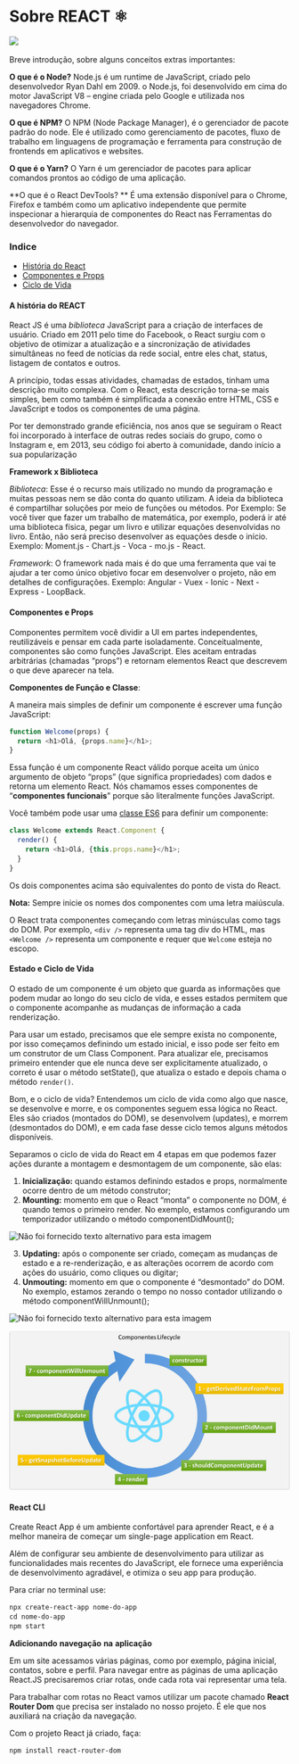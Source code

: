 # Sobre REACT ⚛
<img src="https://img.shields.io/badge/status-em construção-yellow">

Breve introdução, sobre alguns conceitos extras importantes:

**O que é o Node?** Node.js é um runtime de JavaScript, criado pelo desenvolvedor Ryan Dahl em 2009. o Node.js, foi desenvolvido em cima do motor JavaScript V8 – engine criada pelo Google e utilizada nos navegadores Chrome.

**O que é NPM?** O NPM (Node Package Manager), é o gerenciador de pacote padrão do node. Ele é utilizado como gerenciamento de pacotes, fluxo de trabalho em linguagens de programação e ferramenta para construção de frontends em aplicativos e websites.

**O que é o Yarn?** O Yarn é um gerenciador de pacotes para aplicar comandos prontos ao código de uma aplicação.

**O que é o React DevTools? ** É uma extensão disponível para o Chrome, Firefox e também como um aplicativo independente que permite inspecionar a hierarquia de componentes do React nas Ferramentas do desenvolvedor do navegador.

### Indice

- [História do React](#a-historia-do-react)
- [Componentes e Props](#componentes-e-props)
- [Ciclo de Vida](#estado-e-ciclo-de-vida)



#### A história do REACT 

React JS é uma *biblioteca* JavaScript para a criação de interfaces de usuário. Criado em 2011 pelo time do Facebook, o React surgiu com o objetivo de otimizar a atualização e a sincronização de atividades simultâneas no feed de notícias da rede social, entre eles chat, status, listagem de contatos e outros.

A princípio, todas essas atividades, chamadas de estados, tinham uma descrição muito complexa. Com o React, esta descrição torna-se mais simples, bem como também é simplificada a conexão entre HTML, CSS e JavaScript e todos os componentes de uma página.

Por ter demonstrado grande eficiência, nos anos que se seguiram o React foi incorporado à interface de outras redes sociais do grupo, como o Instagram e, em 2013, seu código foi aberto à comunidade, dando início a sua popularização

**Framework x Biblioteca**

*Biblioteca*: Esse é o recurso mais utilizado no mundo da programação e muitas pessoas nem se dão conta do quanto utilizam. A ideia da biblioteca é compartilhar soluções por meio de funções ou métodos. Por Exemplo: Se você tiver que fazer um trabalho de matemática, por exemplo, poderá ir até uma biblioteca física, pegar um livro e utilizar equações desenvolvidas no livro. Então, não será preciso desenvolver as equações desde o início. Exemplo: Moment.js - Chart.js - Voca - mo.js - React.

*Framework*: O framework nada mais é do que uma ferramenta que vai te ajudar a ter como único objetivo focar em desenvolver o projeto, não em detalhes de configurações. Exemplo: Angular - Vuex - Ionic - Next - Express - LoopBack.

#### Componentes e Props

Componentes permitem você dividir a UI em partes independentes, reutilizáveis e pensar em cada parte isoladamente. Conceitualmente, componentes são como funções JavaScript. Eles aceitam entradas arbitrárias (chamadas “props”) e retornam elementos React que descrevem o que deve aparecer na tela.

**Componentes de Função e Classe**: 

A maneira mais simples de definir um componente é escrever uma função JavaScript:

```javascript
function Welcome(props) {
  return <h1>Olá, {props.name}</h1>;
}
```

Essa função é um componente React válido porque aceita um único argumento de objeto “props” (que significa propriedades) com dados e retorna um elemento React. Nós chamamos esses componentes de “**componentes funcionais**” porque são literalmente funções JavaScript.

Você também pode usar uma [classe ES6](https://developer.mozilla.org/pt-BR/docs/Web/JavaScript/Reference/Classes) para definir um componente:

```javascript
class Welcome extends React.Component {
  render() {
    return <h1>Olá, {this.props.name}</h1>;
  }
}
```

Os dois componentes acima são equivalentes do ponto de vista do React.

**Nota:** Sempre inicie os nomes dos componentes com uma letra maiúscula.

O React trata componentes começando com letras minúsculas como tags do DOM. Por exemplo, `<div />` representa uma tag div do HTML, mas `<Welcome />` representa um componente e requer que `Welcome` esteja no escopo.

#### Estado e Ciclo de Vida 

O estado de um componente é um objeto que guarda as informações que podem mudar ao longo do seu ciclo de vida, e esses estados permitem que o componente acompanhe as mudanças de informação a cada renderização.

Para usar um estado, precisamos que ele sempre exista no componente, por isso começamos definindo um estado inicial, e isso pode ser feito em um construtor de um Class Component. Para atualizar ele, precisamos primeiro entender que ele nunca deve ser explicitamente atualizado, o correto é usar o método setState(), que atualiza o estado e depois chama o método `render()`.

Bom, e o ciclo de vida? Entendemos um ciclo de vida como algo que nasce, se desenvolve e morre, e os componentes seguem essa lógica no React. Eles são criados (montados do DOM), se desenvolvem (updates), e morrem (desmontados do DOM), e em cada fase desse ciclo temos alguns métodos disponíveis.

Separamos o ciclo de vida do React em 4 etapas em que podemos fazer ações durante a montagem e desmontagem de um componente, são elas:

1. **Inicialização:** quando estamos definindo estados e props, normalmente ocorre dentro de um método construtor;
2. **Mounting:** momento em que o React “monta” o componente no DOM, é quando temos o primeiro render. No exemplo, estamos configurando um temporizador utilizando o método componentDidMount();

![Não foi fornecido texto alternativo para esta imagem](https://media-exp1.licdn.com/dms/image/C4E12AQEOzQaJsjmR5Q/article-inline_image-shrink_400_744/0/1642426839074?e=1674691200&v=beta&t=tbnW7ZwfrYHxeneIr-7F-jedI03AFGNe_BJCxRzAoXg)

3. **Updating:** após o componente ser criado, começam as mudanças de estado e a re-renderização, e as alterações ocorrem de acordo com ações do usuário, como cliques ou digitar;
4.  **Unmouting:** momento em que o componente é “desmontado” do DOM. No exemplo, estamos zerando o tempo no nosso contador utilizando o método componentWillUnmount();

![Não foi fornecido texto alternativo para esta imagem](https://media-exp1.licdn.com/dms/image/C4E12AQH_PMWmZEomKw/article-inline_image-shrink_400_744/0/1642426854926?e=1674691200&v=beta&t=qw6c_QgGM_iTAEwpWYj9nFti2F7yK7BBnTalRHyoHAg)



![](https://github.com/maurilosantos/Compartilhando-conhecimento-Dio/blob/main/Sobre%20REACT/assets/ciclo%20de%20vida.png?raw=true)

#### **React CLI**

Create React App é um ambiente confortável para aprender React, e é a melhor maneira de começar um single-page application em React.

Além de configurar seu ambiente de desenvolvimento para utilizar as funcionalidades mais recentes do JavaScript, ele fornece uma experiência de desenvolvimento agradável, e otimiza o seu app para produção. 

Para criar no terminal use: 

```txt
npx create-react-app nome-do-app
cd nome-do-app
npm start
```

**Adicionando** **navegação** **na** **aplicação**

Em um site acessamos várias páginas, como por exemplo, página inicial, contatos, sobre e perfil. Para navegar entre as páginas de uma aplicação React.JS precisaremos criar rotas, onde cada rota vai representar uma tela.

Para trabalhar com rotas no React vamos utilizar um pacote chamado **React Router Dom** que precisa ser instalado no nosso projeto. É ele que nos auxiliará na criação da navegação.

Com o projeto React já criado, faça:

```tex
npm install react-router-dom
```

